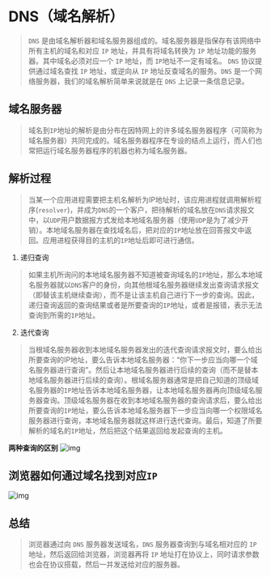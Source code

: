 # DNS（域名解析）
> `DNS` 是由域名解析器和域名服务器组成的。域名服务器是指保存有该网络中所有主机的域名和对应 `IP` 地址，并具有将域名转换为 `IP` 地址功能的服务器。其中域名必须对应一个 `IP` 地址，而 `IP`地址不一定有域名。
> `DNS` 协议提供通过域名查找 `IP` 地址，或逆向从 `IP` 地址反查域名的服务。`DNS` 是一个网络服务器，我们的域名解析简单来说就是在 `DNS` 上记录一条信息记录。

## 域名服务器
> 域名到`IP`地址的解析是由分布在因特网上的许多域名服务器程序（可简称为域名服务器）共同完成的。域名服务器程序在专设的结点上运行，而人们也常把运行域名服务器程序的机器也称为域名服务器。

## 解析过程
> 当某一个应用进程需要把主机名解析为IP地址时，该应用进程就调用解析程序(`resolver`)，并成为`DNS`的一个客户，把待解析的域名放在`DNS`请求报文中，以`UDP`用户数据报方式发给本地域名服务器（使用`UDP`是为了减少开销）。本地域名服务器在查找域名后，把对应的`IP`地址放在回答报文中返回。应用进程获得目的主机的`IP`地址后即可进行通信。

1. 递归查询
> 如果主机所询问的本地域名服务器不知道被查询域名的`IP`地址，那么本地域名服务器就以`DNS`客户的身份，向其他根域名服务器继续发出查询请求报文（即替该主机继续查询），而不是让该主机自己进行下一步的查询。因此，递归查询返回的查询结果或者是所要查询的`IP`地址，或者是报错，表示无法查询到所需的`IP`地址。

2. 迭代查询
> 当根域名服务器收到本地域名服务器发出的迭代查询请求报文时，要么给出所要查询的IP地址，要么告诉本地域名服务器：“你下一步应当向哪一个域名服务器进行查询”。然后让本地域名服务器进行后续的查询（而不是替本地域名服务器进行后续的查询）。根域名服务器通常是把自己知道的顶级域名服务器的`IP`地址告诉本地域名服务器，让本地域名服务器再向顶级域名服务器查询。顶级域名服务器在收到本地域名服务器的查询请求后，要么给出所要查询的`IP`地址，要么告诉本地域名服务器下一步应当向哪一个权限域名服务器进行查询，本地域名服务器就这样进行迭代查询。最后，知道了所要解析的域名的`IP`地址，然后把这个结果返回给发起查询的主机。

**两种查询的区别**
![img](/dovis-blog/other/9.png)

## 浏览器如何通过域名找到对应`IP`
![img](/dovis-blog/other/8.png)

## 总结
> 浏览器通过向 `DNS` 服务器发送域名，`DNS` 服务器查询到与域名相对应的 `IP` 地址，然后返回给浏览器，浏览器再将 `IP` 地址打在协议上，同时请求参数也会在协议搭载，然后一并发送给对应的服务器。